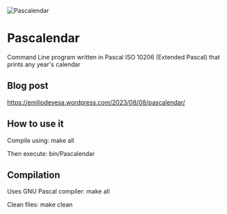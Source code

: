 ![Pascalendar](https://emiliodevesa.files.wordpress.com/2023/08/pascalendar.png)
# Pascalendar
Command Line program written in Pascal ISO 10206 (Extended Pascal) that prints any year's calendar

## Blog post
https://emiliodevesa.wordpress.com/2023/08/08/pascalendar/


## How to use it
Compile using:
	make all

Then execute:
	bin/Pascalendar


## Compilation
Uses GNU Pascal compiler:
		make all

Clean files:
		make clean

